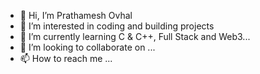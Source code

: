 - 👋 Hi, I’m Prathamesh Ovhal
- 👀 I’m interested in coding and building projects
- 🌱 I’m currently learning C & C++, Full Stack and Web3...
- 💞️ I’m looking to collaborate on ...
- 📫 How to reach me ...

<!---
Prathamm1/Prathamm1 is a ✨ special ✨ repository because its `README.md` (this file) appears on your GitHub profile.
You can click the Preview link to take a look at your changes.
--->
